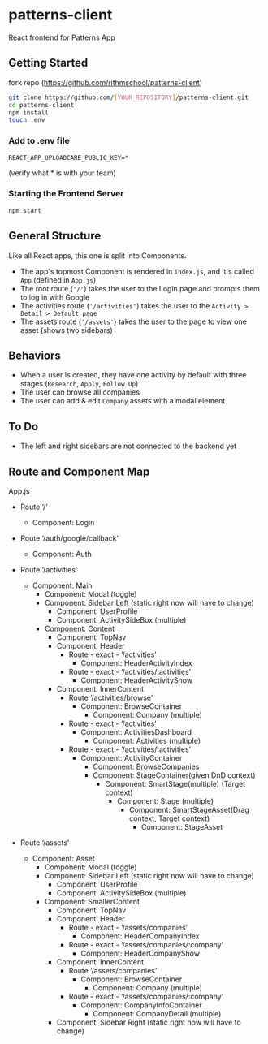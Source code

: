 # patterns-client

React frontend for Patterns App

## Getting Started
fork repo (https://github.com/rithmschool/patterns-client)

```bash
git clone https://github.com/[YOUR_REPOSITORY]/patterns-client.git
cd patterns-client
npm install
touch .env
```

### Add to .env file
```
REACT_APP_UPLOADCARE_PUBLIC_KEY=* 
```
(verify what * is with your team)

### Starting the Frontend Server
```bash
npm start
```

## General Structure

Like all React apps, this one is split into Components. 

* The app's topmost Component is rendered in `index.js`, and it's called `App` (defined in `App.js`)
* The root route (`'/'`) takes the user to the Login page and prompts them to log in with Google
* The activities route (`'/activities'`) takes the user to the `Activity > Detail > Default page`
* The assets route (`'/assets'`) takes the user to the page to view one asset (shows two sidebars)

## Behaviors

* When a user is created, they have one activity by default with three stages (`Research`, `Apply`, `Follow Up`)
* The user can browse all companies
* The user can add & edit `Company` assets with a modal element

## To Do

* The left and right sidebars are not connected to the backend yet

## Route and Component Map
App.js

* Route ‘/’
	* Component: Login
* Route ‘/auth/google/callback’
	* Component: Auth
* Route ‘/activities’
	* Component: Main
		* Component: Modal (toggle)
		* Component: Sidebar Left (static right now will have to change)
			* Component: UserProfile
			* Component: ActivitySideBox (multiple)
		* Component: Content
			* Component: TopNav
			* Component: Header
				* Route - exact - ‘/activities’
					* Component: HeaderActivityIndex
				* Route - exact - ‘/activities/:activities’
					* Component: HeaderActivityShow
			* Component: InnerContent
				* Route ‘/activities/browse’
					* Component: BrowseContainer
						* Component: Company (multiple)
				* Route - exact - ‘/activities’
					* Component: ActivitiesDashboard
						* Component: Activities (multiple)
				* Route - exact - ‘/activities/:activities’
					* Component: ActivityContainer
						* Component: BrowseCompanies
						* Component: StageContainer(given DnD context)
							* Component: SmartStage(multiple) (Target context)
								* Component: Stage (multiple)
									* Component: SmartStageAsset(Drag context, Target context)
										* Component: StageAsset

* Route ‘/assets’
	* Component: Asset
		* Component: Modal (toggle)
		* Component: Sidebar Left (static right now will have to change)
			* Component: UserProfile
			* Component: ActivitySideBox (multiple)
		* Component: SmallerContent
			* Component: TopNav
			* Component: Header
				* Route - exact - ‘/assets/companies’
					* Component: HeaderCompanyIndex
				* Route - exact - ‘/assets/companies/:company’
					* Component: HeaderCompanyShow
			* Component: InnerContent
				* Route ‘/assets/companies’
					* Component: BrowseContainer
						* Component: Company (multiple)
				* Route - exact - ‘/assets/companies/:company’
					* Component: CompanyInfoContainer
						* Component: CompanyDetail (multiple)
			* Component: Sidebar Right (static right now will have to change)
